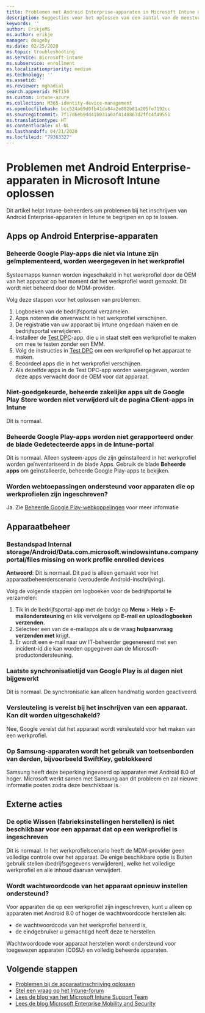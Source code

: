 ```yaml
---
title: Problemen met Android Enterprise-apparaten in Microsoft Intune oplossen
description: Suggesties voor het oplossen van een aantal van de meestvoorkomende problemen bij het inschrijven van Android-apparaten in Intune.
keywords: ''
author: ErikjeMS
ms.author: erikje
manager: dougeby
ms.date: 02/25/2020
ms.topic: troubleshooting
ms.service: microsoft-intune
ms.subservice: enrollment
ms.localizationpriority: medium
ms.technology: ''
ms.assetid: ''
ms.reviewer: mghadial
search.appverid: MET150
ms.custom: intune-azure
ms.collection: M365-identity-device-management
ms.openlocfilehash: bcc524a69d0fb41da84a2e882b81a205fe7192cc
ms.sourcegitcommit: 7f17d6eb9dd41b031a6af4148863d2ffc4f49551
ms.translationtype: HT
ms.contentlocale: nl-NL
ms.lasthandoff: 04/21/2020
ms.locfileid: "79363327"
---
```

# <a name="troubleshoot-android-enterprise-device-problems-in-microsoft-intune"></a>Problemen met Android Enterprise-apparaten in Microsoft Intune oplossen

Dit artikel helpt Intune-beheerders om problemen bij het inschrijven van Android Enterprise-apparaten in Intune te begrijpen en op te lossen.

## <a name="apps-on-android-enterprise-devices"></a>Apps op Android Enterprise-apparaten

### <a name="managed-google-play-apps-that-arent-deployed-through-intune-are-displayed-in-the-work-profile"></a>Beheerde Google Play-apps die niet via Intune zijn geïmplementeerd, worden weergegeven in het werkprofiel
Systeemapps kunnen worden ingeschakeld in het werkprofiel door de OEM van het apparaat op het moment dat het werkprofiel wordt gemaakt. Dit wordt niet beheerd door de MDM-provider.

Volg deze stappen voor het oplossen van problemen:

  1. Logboeken van de bedrijfsportal verzamelen.
  2. Apps noteren die onverwacht in het werkprofiel verschijnen.
  3. De registratie van uw apparaat bij Intune ongedaan maken en de bedrijfsportal verwijderen.
  4. Installeer de [Test DPC](https://play.google.com/store/apps/details?id=com.afwsamples.testdpc)-app, die u in staat stelt een werkprofiel te maken om mee te testen zonder een EMM.
  5. Volg de instructies in [Test DPC](https://play.google.com/store/apps/details?id=com.afwsamples.testdpc) om een werkprofiel op het apparaat te maken.
  6. Beoordeel apps die in het werkprofiel verschijnen. 
  7. Als dezelfde apps in de Test DPC-app worden weergegeven, worden deze apps verwacht door de OEM voor dat apparaat.

### <a name="unapproved-managed-google-play-for-work-store-apps-arent-being-removed-from-the-client-apps-page-in-intune"></a>Niet-goedgekeurde, beheerde zakelijke apps uit de Google Play Store worden niet verwijderd uit de pagina Client-apps in Intune
Dit is normaal.

### <a name="managed-google-play-apps-arent-being-reported-under-the-discovered-apps-blade-in-the-intune-portal"></a>Beheerde Google Play-apps worden niet gerapporteerd onder de blade Gedetecteerde apps in de Intune-portal
Dit is normaal. Alleen systeem-apps die zijn geïnstalleerd in het werkprofiel worden geïnventariseerd in de blade Apps. Gebruik de blade **Beheerde apps** om geïnstalleerde, beheerde Google Play-apps te bekijken.

### <a name="are-web-applications-supported-for-work-profile-enrolled-devices"></a>Worden webtoepassingen ondersteund voor apparaten die op werkprofielen zijn ingeschreven?
Ja. Zie [Beheerde Google Play-webkoppelingen](../apps/apps-add-android-for-work.md#managed-google-play-web-links) voor meer informatie

## <a name="device-management"></a>Apparaatbeheer

### <a name="file-path-internal-storageandroiddatacommicrosoftwindowsintunecompanyportalfiles-missing-on-work-profile-enrolled-devices"></a>Bestandspad Internal storage/Android/Data.com.microsoft.windowsintune.companyportal/files missing on work profile enrolled devices

  **Antwoord**: Dit is normaal. Dit pad is alleen gemaakt voor het apparaatbeheerderscenario (verouderde Android-inschrijving).

  Volg de volgende stappen om logboeken voor de bedrijfsportal te verzamelen:

  1. Tik in de bedrijfsportal-app met de badge op **Menu** > **Help** > **E-mailondersteuning** en klik vervolgens op **E-mail en uploadlogboeken verzenden**. 
  2. Selecteer een van de e-mailapps als u de vraag **hulpaanvraag verzenden met** krijgt.
  3. Er wordt een e-mail naar uw IT-beheerder gegenereerd met een incident-id die kan worden opgegeven aan de Microsoft-productondersteuning.

### <a name="managed-google-play-last-sync-time--hasnt-been-updated-in-days"></a>Laatste synchronisatietijd van Google Play is al dagen niet bijgewerkt
Dit is normaal. De synchronisatie kan alleen handmatig worden geactiveerd.

### <a name="encryption-is-required-when-a-device-is-enrolled-can-it-be-turned-off"></a>Versleuteling is vereist bij het inschrijven van een apparaat. Kan dit worden uitgeschakeld?
Nee, Google vereist dat het apparaat wordt versleuteld voor het maken van een werkprofiel. 

### <a name="samsung-devices-are-blocking-the-use-of-third-party-keyboards-like-swiftkey"></a>Op Samsung-apparaten wordt het gebruik van toetsenborden van derden, bijvoorbeeld SwiftKey, geblokkeerd
Samsung heeft deze beperking ingevoerd op apparaten met Android 8.0 of hoger. Microsoft werkt samen met Samsung aan dit probleem en zal nieuwe informatie posten zodra deze beschikbaar is.

## <a name="remote-actions"></a>Externe acties

### <a name="wipe-factory-reset-option-isnt-available-for-work-profile-enrolled-device"></a>De optie Wissen (fabrieksinstellingen herstellen) is niet beschikbaar voor een apparaat dat op een werkprofiel is ingeschreven
Dit is normaal. In het werkprofielscenario heeft de MDM-provider geen volledige controle over het apparaat. De enige beschikbare optie is Buiten gebruik stellen (bedrijfsgegevens verwijderen), welke het volledige werkprofiel en alle inhoud daarvan verwijdert.

### <a name="is-device-passcode-reset-supported"></a>Wordt wachtwoordcode van het apparaat opnieuw instellen ondersteund?
Voor apparaten die op een werkprofiel zijn ingeschreven, kunt u alleen op apparaten met Android 8.0 of hoger de wachtwoordcode herstellen als:
- de wachtwoordcode van het werkprofiel beheerd is,
- de eindgebruiker u gemachtigd heeft deze te herstellen.

Wachtwoordcode voor apparaat herstellen wordt ondersteund voor toegewezen apparaten (COSU) en volledig beheerde apparaten.


## <a name="next-steps"></a>Volgende stappen

- [Problemen bij de apparaatinschrijving oplossen](troubleshoot-device-enrollment-in-intune.md)
- [Stel een vraag op het Intune-forum](https://social.technet.microsoft.com/Forums/%7Blang-locale%7D/home?category=microsoftintune&filter=alltypes&sort=lastpostdesc)
- [Lees de blog van het Microsoft Intune Support Team](https://techcommunity.microsoft.com/t5/Intune-Customer-Success/bg-p/IntuneCustomerSuccess)
- [Lees de blog Microsoft Enterprise Mobility and Security](https://techcommunity.microsoft.com/t5/Azure-Active-Directory-Identity/Announcing-the-public-preview-of-Azure-AD-group-based-license/ba-p/245210)